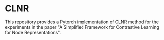 # CLNR

This repository provides a Pytorch implementation of CLNR method for the experiments in the paper "A Simplified Framework for Contrastive Learning for Node Representations".
